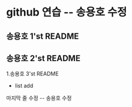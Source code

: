 # github 연습 -- 송용호 수정
## 송용호 1'st README
## 송용호 2'st README


1.송용호 3'st README

- list add

마지막 줄 수정 -- 송용호 수정
